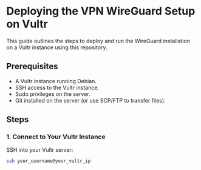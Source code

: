 # Deploying the VPN WireGuard Setup on Vultr

This guide outlines the steps to deploy and run the WireGuard installation on a Vultr instance using this repository.

## Prerequisites
- A Vultr instance running Debian.
- SSH access to the Vultr instance.
- Sudo privileges on the server.
- Git installed on the server (or use SCP/FTP to transfer files).

## Steps

### 1. Connect to Your Vultr Instance
SSH into your Vultr server:
```bash
ssh your_username@your_vultr_ip
